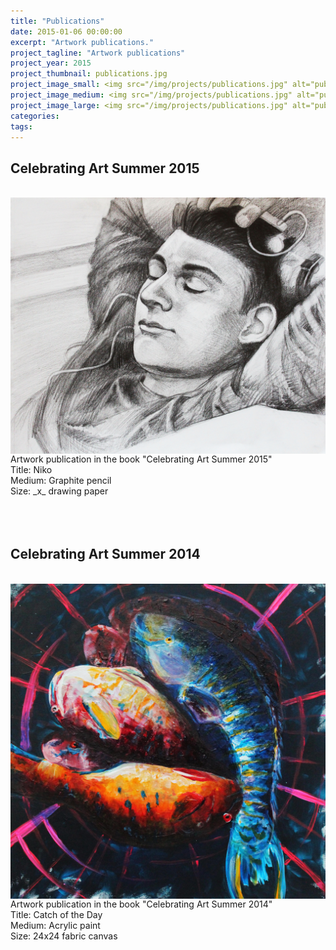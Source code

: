```yaml
---
title: "Publications"
date: 2015-01-06 00:00:00
excerpt: "Artwork publications."
project_tagline: "Artwork publications"
project_year: 2015
project_thumbnail: publications.jpg
project_image_small: <img src="/img/projects/publications.jpg" alt="publications" align="middle" width="900">
project_image_medium: <img src="/img/projects/publications.jpg" alt="publications" align="middle" width="900">
project_image_large: <img src="/img/projects/publications.jpg" alt="publications" align="middle" width="900">
categories:
tags:
---
```


## Celebrating Art Summer 2015

<p> 
	<br>
	<a href="http://lillianhong.github.io/img/projects/artwork/l.jpg" target="_blank">
		<img src="/img/projects/artwork/l.jpg" alt="l" align="middle" width="750"> </a> <br>
	Artwork publication in the book "Celebrating Art Summer 2015" <br>
	Title: Niko <br>
	Medium: Graphite pencil<br>
	Size: _x_ drawing paper<br>
	<br>
	<br>
	<br>
</p>


## Celebrating Art Summer 2014

<p> 
	<br>
	<a href="http://lillianhong.github.io/img/projects/artwork/n.jpg" target="_blank">
		<img src="/img/projects/artwork/n.jpg" alt="n" align="middle" width="750"> </a> <br>
	Artwork publication in the book "Celebrating Art Summer 2014"​ <br>
	Title: Catch of the Day <br>
	Medium: Acrylic paint <br>
	Size: 24x24 fabric canvas<br>
	<br>
	<br>
	<br>
</p>